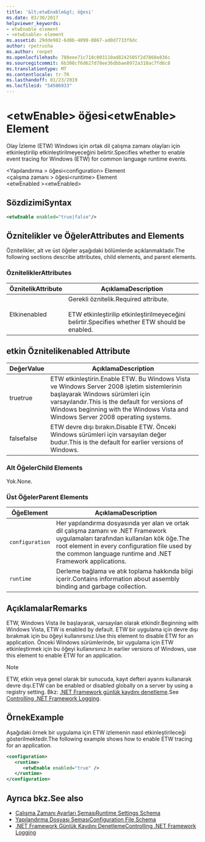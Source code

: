 ```yaml
---
title: '&lt;etwEnable&gt; öğesi'
ms.date: 03/30/2017
helpviewer_keywords:
- etwEnable element
- <etwEnable> element
ms.assetid: 29dde982-6d8b-4099-8867-ad0d7733f6dc
author: rpetrusha
ms.author: ronpet
ms.openlocfilehash: 788eee71c718c003110ad8242505f2d7868e836c
ms.sourcegitcommit: 6b308cf6d627d78ee36dbbae8972a310ac7fd6c8
ms.translationtype: MT
ms.contentlocale: tr-TR
ms.lasthandoff: 01/23/2019
ms.locfileid: "54506933"
---
```

# <a name="ltetwenablegt-element"></a><span data-ttu-id="38b53-102">&lt;etwEnable&gt; öğesi</span><span class="sxs-lookup"><span data-stu-id="38b53-102">&lt;etwEnable&gt; Element</span></span>
<span data-ttu-id="38b53-103">Olay İzleme (ETW) Windows için ortak dil çalışma zamanı olayları için etkinleştirilip etkinleştirilmeyeceğini belirtir.</span><span class="sxs-lookup"><span data-stu-id="38b53-103">Specifies whether to enable event tracing for Windows (ETW) for common language runtime events.</span></span>  
  
 <span data-ttu-id="38b53-104">\<Yapılandırma > öğesi</span><span class="sxs-lookup"><span data-stu-id="38b53-104">\<configuration> Element</span></span>  
<span data-ttu-id="38b53-105">\<çalışma zamanı > öğesi</span><span class="sxs-lookup"><span data-stu-id="38b53-105">\<runtime> Element</span></span>  
<span data-ttu-id="38b53-106">\<etwEnabled ></span><span class="sxs-lookup"><span data-stu-id="38b53-106">\<etwEnabled></span></span>  
  
## <a name="syntax"></a><span data-ttu-id="38b53-107">Sözdizimi</span><span class="sxs-lookup"><span data-stu-id="38b53-107">Syntax</span></span>  
  
```xml  
<etwEnable enabled="true|false"/>  
```  
  
## <a name="attributes-and-elements"></a><span data-ttu-id="38b53-108">Öznitelikler ve Öğeler</span><span class="sxs-lookup"><span data-stu-id="38b53-108">Attributes and Elements</span></span>  
 <span data-ttu-id="38b53-109">Öznitelikler, alt ve üst öğeler aşağıdaki bölümlerde açıklanmaktadır.</span><span class="sxs-lookup"><span data-stu-id="38b53-109">The following sections describe attributes, child elements, and parent elements.</span></span>  
  
### <a name="attributes"></a><span data-ttu-id="38b53-110">Öznitelikler</span><span class="sxs-lookup"><span data-stu-id="38b53-110">Attributes</span></span>  
  
|<span data-ttu-id="38b53-111">Öznitelik</span><span class="sxs-lookup"><span data-stu-id="38b53-111">Attribute</span></span>|<span data-ttu-id="38b53-112">Açıklama</span><span class="sxs-lookup"><span data-stu-id="38b53-112">Description</span></span>|  
|---------------|-----------------|  
|<span data-ttu-id="38b53-113">Etkin</span><span class="sxs-lookup"><span data-stu-id="38b53-113">enabled</span></span>|<span data-ttu-id="38b53-114">Gerekli öznitelik.</span><span class="sxs-lookup"><span data-stu-id="38b53-114">Required attribute.</span></span><br /><br /> <span data-ttu-id="38b53-115">ETW etkinleştirilip etkinleştirilmeyeceğini belirtir.</span><span class="sxs-lookup"><span data-stu-id="38b53-115">Specifies whether ETW should be enabled.</span></span>|  
  
## <a name="enabled-attribute"></a><span data-ttu-id="38b53-116">etkin Öznitelik</span><span class="sxs-lookup"><span data-stu-id="38b53-116">enabled Attribute</span></span>  
  
|<span data-ttu-id="38b53-117">Değer</span><span class="sxs-lookup"><span data-stu-id="38b53-117">Value</span></span>|<span data-ttu-id="38b53-118">Açıklama</span><span class="sxs-lookup"><span data-stu-id="38b53-118">Description</span></span>|  
|-----------|-----------------|  
|<span data-ttu-id="38b53-119">true</span><span class="sxs-lookup"><span data-stu-id="38b53-119">true</span></span>|<span data-ttu-id="38b53-120">ETW etkinleştirin.</span><span class="sxs-lookup"><span data-stu-id="38b53-120">Enable ETW.</span></span> <span data-ttu-id="38b53-121">Bu Windows Vista ve Windows Server 2008 işletim sistemlerinin başlayarak Windows sürümleri için varsayılandır.</span><span class="sxs-lookup"><span data-stu-id="38b53-121">This is the default for versions of Windows beginning with the Windows Vista and Windows Server 2008 operating systems.</span></span>|  
|<span data-ttu-id="38b53-122">false</span><span class="sxs-lookup"><span data-stu-id="38b53-122">false</span></span>|<span data-ttu-id="38b53-123">ETW devre dışı bırakın.</span><span class="sxs-lookup"><span data-stu-id="38b53-123">Disable ETW.</span></span> <span data-ttu-id="38b53-124">Önceki Windows sürümleri için varsayılan değer budur.</span><span class="sxs-lookup"><span data-stu-id="38b53-124">This is the default for earlier versions of Windows.</span></span>|  
  
### <a name="child-elements"></a><span data-ttu-id="38b53-125">Alt Öğeler</span><span class="sxs-lookup"><span data-stu-id="38b53-125">Child Elements</span></span>  
 <span data-ttu-id="38b53-126">Yok.</span><span class="sxs-lookup"><span data-stu-id="38b53-126">None.</span></span>  
  
### <a name="parent-elements"></a><span data-ttu-id="38b53-127">Üst Öğeler</span><span class="sxs-lookup"><span data-stu-id="38b53-127">Parent Elements</span></span>  
  
|<span data-ttu-id="38b53-128">Öğe</span><span class="sxs-lookup"><span data-stu-id="38b53-128">Element</span></span>|<span data-ttu-id="38b53-129">Açıklama</span><span class="sxs-lookup"><span data-stu-id="38b53-129">Description</span></span>|  
|-------------|-----------------|  
|`configuration`|<span data-ttu-id="38b53-130">Her yapılandırma dosyasında yer alan ve ortak dil çalışma zamanı ve .NET Framework uygulamaları tarafından kullanılan kök öğe.</span><span class="sxs-lookup"><span data-stu-id="38b53-130">The root element in every configuration file used by the common language runtime and .NET Framework applications.</span></span>|  
|`runtime`|<span data-ttu-id="38b53-131">Derleme bağlama ve atık toplama hakkında bilgi içerir.</span><span class="sxs-lookup"><span data-stu-id="38b53-131">Contains information about assembly binding and garbage collection.</span></span>|  
  
## <a name="remarks"></a><span data-ttu-id="38b53-132">Açıklamalar</span><span class="sxs-lookup"><span data-stu-id="38b53-132">Remarks</span></span>  
 <span data-ttu-id="38b53-133">ETW, Windows Vista ile başlayarak, varsayılan olarak etkindir.</span><span class="sxs-lookup"><span data-stu-id="38b53-133">Beginning with Windows Vista, ETW is enabled by default.</span></span> <span data-ttu-id="38b53-134">ETW bir uygulama için devre dışı bırakmak için bu öğeyi kullanırsınız.</span><span class="sxs-lookup"><span data-stu-id="38b53-134">Use this element to disable ETW for an application.</span></span> <span data-ttu-id="38b53-135">Önceki Windows sürümlerinde, bir uygulama için ETW etkinleştirmek için bu öğeyi kullanırsınız.</span><span class="sxs-lookup"><span data-stu-id="38b53-135">In earlier versions of Windows, use this element to enable ETW for an application.</span></span>  
  
> [!NOTE]
>  <span data-ttu-id="38b53-136">ETW, etkin veya genel olarak bir sunucuda, kayıt defteri ayarını kullanarak devre dışı.</span><span class="sxs-lookup"><span data-stu-id="38b53-136">ETW can be enabled or disabled globally on a server by using a registry setting.</span></span> <span data-ttu-id="38b53-137">Bkz: [.NET Framework günlük kaydını denetleme](../../../../../docs/framework/performance/controlling-logging.md).</span><span class="sxs-lookup"><span data-stu-id="38b53-137">See [Controlling .NET Framework Logging](../../../../../docs/framework/performance/controlling-logging.md).</span></span>  
  
## <a name="example"></a><span data-ttu-id="38b53-138">Örnek</span><span class="sxs-lookup"><span data-stu-id="38b53-138">Example</span></span>  
 <span data-ttu-id="38b53-139">Aşağıdaki örnek bir uygulama için ETW izlemenin nasıl etkinleştirileceği gösterilmektedir.</span><span class="sxs-lookup"><span data-stu-id="38b53-139">The following example shows how to enable ETW tracing for an application.</span></span>  
  
```xml  
<configuration>  
   <runtime>  
      <etwEnable enabled="true" />  
   </runtime>  
</configuration>  
```  
  
## <a name="see-also"></a><span data-ttu-id="38b53-140">Ayrıca bkz.</span><span class="sxs-lookup"><span data-stu-id="38b53-140">See also</span></span>
- [<span data-ttu-id="38b53-141">Çalışma Zamanı Ayarları Şeması</span><span class="sxs-lookup"><span data-stu-id="38b53-141">Runtime Settings Schema</span></span>](../../../../../docs/framework/configure-apps/file-schema/runtime/index.md)
- [<span data-ttu-id="38b53-142">Yapılandırma Dosyası Şeması</span><span class="sxs-lookup"><span data-stu-id="38b53-142">Configuration File Schema</span></span>](../../../../../docs/framework/configure-apps/file-schema/index.md)
- [<span data-ttu-id="38b53-143">.NET Framework Günlük Kaydını Denetleme</span><span class="sxs-lookup"><span data-stu-id="38b53-143">Controlling .NET Framework Logging</span></span>](../../../../../docs/framework/performance/controlling-logging.md)
